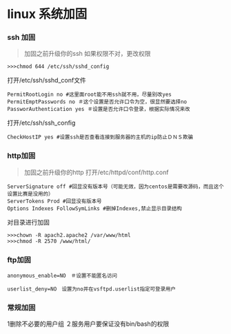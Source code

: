 # linux 系统加固


### ssh 加固
>加固之前升级你的ssh
如果权限不对，更改权限
```shell
>>>chmod 644 /etc/ssh/sshd_config
```
打开/etc/ssh/sshd_conf文件
```shell
PermitRootLogin no #这里面root能不用ssh就不用，尽量别改yes
PermitEmptPasswords no ＃这个设置是否允许口令为空，很显然要选择no
PassworAuthentication yes ＃设置是否允许口令登录，根据实际情况来改
```
打开/etc/ssh/ssh_config
```shell
CheckHostIP yes #设置ssh是否查看连接到服务器的主机的ip防止ＤＮＳ欺骗
```
### http加固
>加固之前升级你的http
打开/etc/httpd/conf/http.conf
```shell
ServerSignature off #回显没有版本号（可能无效，因为centos是需要改源码，而且这个设置比赛是没用的）
ServerTokens Prod #回显没有版本号
Options Indexes FollowSymLinks #删掉Indexes,禁止显示目录结构

```
对目录进行加固
```shell
>>>chown -R apach2.apache2 /var/www/html
>>>chmod -R 2570 /www/html/
```
### ftp加固
```shell
anonymous_enable=NO　＃设置不能匿名访问

userlist_deny=NO　设置为no并在vsftpd.userlist指定可登录用户
```
### 常规加固

1删除不必要的用户组
２服务用户要保证没有bin/bash的权限

